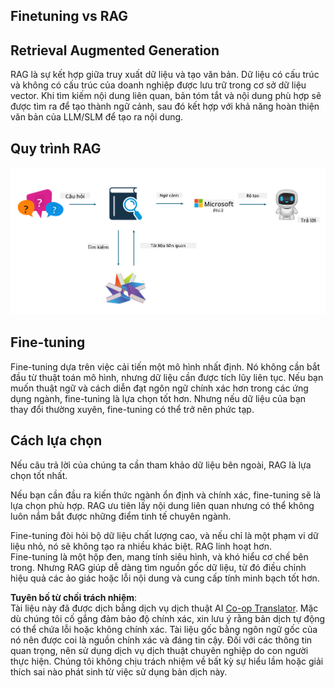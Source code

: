 <!--
CO_OP_TRANSLATOR_METADATA:
{
  "original_hash": "e4e010400c2918557b36bb932a14004c",
  "translation_date": "2025-07-17T09:30:23+00:00",
  "source_file": "md/03.FineTuning/FineTuning_vs_RAG.md",
  "language_code": "vi"
}
-->
## Finetuning vs RAG

## Retrieval Augmented Generation

RAG là sự kết hợp giữa truy xuất dữ liệu và tạo văn bản. Dữ liệu có cấu trúc và không có cấu trúc của doanh nghiệp được lưu trữ trong cơ sở dữ liệu vector. Khi tìm kiếm nội dung liên quan, bản tóm tắt và nội dung phù hợp sẽ được tìm ra để tạo thành ngữ cảnh, sau đó kết hợp với khả năng hoàn thiện văn bản của LLM/SLM để tạo ra nội dung.

## Quy trình RAG
![FinetuningvsRAG](../../../../translated_images/rag.2014adc59e6f6007bafac13e800a6cbc3e297fbb9903efe20a93129bd13987e9.vi.png)

## Fine-tuning
Fine-tuning dựa trên việc cải tiến một mô hình nhất định. Nó không cần bắt đầu từ thuật toán mô hình, nhưng dữ liệu cần được tích lũy liên tục. Nếu bạn muốn thuật ngữ và cách diễn đạt ngôn ngữ chính xác hơn trong các ứng dụng ngành, fine-tuning là lựa chọn tốt hơn. Nhưng nếu dữ liệu của bạn thay đổi thường xuyên, fine-tuning có thể trở nên phức tạp.

## Cách lựa chọn
Nếu câu trả lời của chúng ta cần tham khảo dữ liệu bên ngoài, RAG là lựa chọn tốt nhất.

Nếu bạn cần đầu ra kiến thức ngành ổn định và chính xác, fine-tuning sẽ là lựa chọn phù hợp. RAG ưu tiên lấy nội dung liên quan nhưng có thể không luôn nắm bắt được những điểm tinh tế chuyên ngành.

Fine-tuning đòi hỏi bộ dữ liệu chất lượng cao, và nếu chỉ là một phạm vi dữ liệu nhỏ, nó sẽ không tạo ra nhiều khác biệt. RAG linh hoạt hơn.  
Fine-tuning là một hộp đen, mang tính siêu hình, và khó hiểu cơ chế bên trong. Nhưng RAG giúp dễ dàng tìm nguồn gốc dữ liệu, từ đó điều chỉnh hiệu quả các ảo giác hoặc lỗi nội dung và cung cấp tính minh bạch tốt hơn.

**Tuyên bố từ chối trách nhiệm**:  
Tài liệu này đã được dịch bằng dịch vụ dịch thuật AI [Co-op Translator](https://github.com/Azure/co-op-translator). Mặc dù chúng tôi cố gắng đảm bảo độ chính xác, xin lưu ý rằng bản dịch tự động có thể chứa lỗi hoặc không chính xác. Tài liệu gốc bằng ngôn ngữ gốc của nó nên được coi là nguồn chính xác và đáng tin cậy. Đối với các thông tin quan trọng, nên sử dụng dịch vụ dịch thuật chuyên nghiệp do con người thực hiện. Chúng tôi không chịu trách nhiệm về bất kỳ sự hiểu lầm hoặc giải thích sai nào phát sinh từ việc sử dụng bản dịch này.